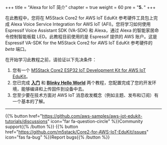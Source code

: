 +++
title = "Alexa for IoT 简介"
chapter = true
weight = 60
pre = "<b>5. </b>"
+++

在此教程中，您将在 M5Stack Core2 for AWS IoT EduKit 参考硬件工具包上完成 Alexa Voice Service Integration for AWS IoT (AFI)。您将学习如何使用 Espressif Voice Assistant SDK (VA-SDK) 和 Alexa，通过 Alexa 的智能家居命令控制智能板载 LED。此教程目前使用的是 Espressif 提供的 AWS 账户。这是 Espressif VA-SDK for the M5Stack Core2 for AWS IoT EduKit 参考硬件的 *beta* 端口。

在开始学习此教程之前，请验证以下先决条件：

1. 您有一个 [M5Stack Core2 ESP32 IoT Development Kit for AWS IoT EduKit](https://www.amazon.com/dp/B08VGRZYJR/)。
2. 您已完成 [**入门**](/cn/getting-started.html) 和 [**Blinky Hello World**](/cn/blinky-hello-world.html) 两个教程，您配置完成了您的开发环境，能够编译和上传固件到设备中去。
3. 您至少要在技术方面对 AWS IoT 消息收发概念（例如主题、发布和订阅）有一个基本的了解。

---
{{% button href="https://github.com/aws-samples/aws-iot-edukit-tutorials/discussions" icon="far fa-question-circle" %}}Community support{{% /button %}} {{% button href="https://github.com/m5stack/Core2-for-AWS-IoT-EduKit/issues" icon="fas fa-bug" %}}Report bugs{{% /button %}}